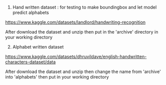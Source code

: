 1. Hand written dataset : for testing to make boundingbox and let model predict alphabets

https://www.kaggle.com/datasets/landlord/handwriting-recognition

After download the dataset and unzip then put in the 'archive' directory in your working directory

2. Alphabet written dataset

https://www.kaggle.com/datasets/dhruvildave/english-handwritten-characters-dataset/data

After download the dataset and unzip then change the name from 'archive' into 'alphabets' then put in your working directory
